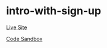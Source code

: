 # intro-with-sign-up

[Live Site](into-with-sign-up.adammescher.vercel.app)

[Code Sandbox](https://codesandbox.io/s/github/AdamMescher/intro-with-sign-up)
